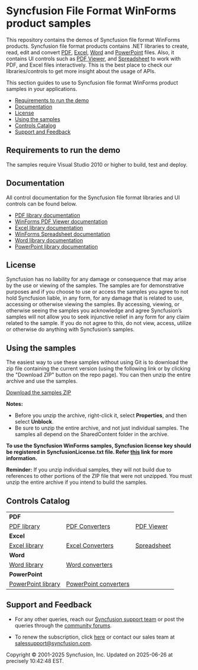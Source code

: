 ﻿# Syncfusion File Format WinForms product samples

This repository contains the demos of Syncfusion file format WinForms products. Syncfusion file format products contains .NET libraries to create, read, edit and convert [PDF](https://www.syncfusion.com/pdf-framework/net?utm_source=github&utm_medium=listing), [Excel](https://www.syncfusion.com/excel-framework/net?utm_source=github&utm_medium=listing), [Word](https://www.syncfusion.com/word-framework/net?utm_source=github&utm_medium=listing) and [PowerPoint](https://www.syncfusion.com/pdf-framework/net?utm_source=github&utm_medium=listing) files. Also, it contains UI controls such as [PDF Viewer](https://www.syncfusion.com/winforms-ui-controls/pdf-viewer?utm_source=github&utm_medium=listing), and [Spreadsheet](https://www.syncfusion.com/winforms-ui-controls/spreadsheet?utm_source=github&utm_medium=listing) to work with PDF, and Excel files interactively. This is the best place to check our libraries/controls to get more insight about the usage of APIs.

This section guides to use to Syncfusion file format WinForms product samples in your applications.

* [Requirements to run the demo](#requirements-to-run-the-demo)
* [Documentation](#documentation)
* [License](#license) 
* [Using the samples](#using-the-samples)
* [Controls Catalog](#controls-catalog)
* [Support and Feedback](#support-and-feedback)

## <a name="requirements-to-run-the-demo"></a>Requirements to run the demo ##

The samples require Visual Studio 2010 or higher to build, test and deploy.

## <a name="documentation"></a>Documentation ##

All control documentation for the Syncfusion file format libraries and UI controls can be found below. 
* [PDF library documentation](https://help.syncfusion.com/file-formats/pdf/overview?utm_source=github&utm_medium=listing)
* [WinForms PDF Viewer documentation](https://help.syncfusion.com/windowsforms/pdfviewer/overview?utm_source=github&utm_medium=listing)
* [Excel library documentation](https://help.syncfusion.com/file-formats/xlsio/overview?utm_source=github&utm_medium=listing)
* [WinForms Spreadsheet documentation](https://help.syncfusion.com/windowsforms/spreadsheet/overview?utm_source=github&utm_medium=listing)
* [Word library documentation](https://help.syncfusion.com/file-formats/docio/overview?utm_source=github&utm_medium=listing)
* [PowerPoint library documentation](https://help.syncfusion.com/file-formats/presentation/overview?utm_source=github&utm_medium=listing)

## <a name="license"></a>License ##

Syncfusion has no liability for any damage or consequence that may arise by the use or viewing of the samples. The samples are for demonstrative purposes and if you choose to use or access the samples you agree to not hold Syncfusion liable, in any form, for any damage that is related to use, accessing or otherwise viewing the samples. By accessing, viewing, or otherwise seeing the samples you acknowledge and agree Syncfusion’s samples will not allow you to seek injunctive relief in any form for any claim related to the sample. If you do not agree to this, do not view, access, utilize or otherwise do anything with Syncfusion’s samples.

## <a name="using-the-samples"></a>Using the samples ##

The easiest way to use these samples without using Git is to download the zip file containing the current version (using the following link or by clicking the "Download ZIP" button on the repo page). You can then unzip the entire archive and use the samples.

[Download the samples ZIP](../../archive/master.zip)

**Notes:** 
   * Before you unzip the archive, right-click it, select **Properties**, and then select **Unblock**.
   * Be sure to unzip the entire archive, and not just individual samples. The samples all depend on the SharedContent folder in the archive.
   
**To use the Syncfusion WinForms samples, Syncfusion license key should be registered in SyncfusionLicense.txt file. Refer  [this](https://www.syncfusion.com/kb/9002?utm_source=github&utm_medium=listing) link for more information.**

**Reminder:** If you unzip individual samples, they will not build due to references to other portions of the ZIP file that were not unzipped. You must unzip the entire archive if you intend to build the samples.

## <a name="controls-catalog"></a>Controls Catalog

<table>
  <tr>
    <td colspan="3" rowspan="1">
    <b>PDF<b>
    </td>
  </tr>
  <tr>
  <td>
    <a href="PDF.Windows/Samples">PDF library</a>
  </td>
  <td>
    <a href="PDF.Windows/Samples/Export PDF">PDF Converters</a>
  </td>
  <td>
    <a href="PdfViewer.Windows/Samples">PDF Viewer</a>
  </td>
  </tr>
  <tr>
    <td colspan="3" rowspan="1">
    <b>Excel<b>
    </td>
  </tr>
  <tr>
  <td>
    <a href="XlsIO.Windows/Samples">Excel library</a>
  </td>
  <td>
    <a href="XlsIO.Windows/Samples/Export">Excel Converters</a>
  </td>
  <td>
  <a href="Spreadsheet.Windows/Samples">Spreadsheet</a>
  </td>
  </tr>
  <tr>
    <td colspan="3" rowspan="1">
    <b>Word<b>
    </td>
  </tr>
  <tr>
  <td>
    <a href="DocIO.Windows/Samples">Word library</a>
  </td>
  <td>
    <a href="DocIO.Windows/Samples/Import And Export">Word converters</a>
  </td>
<td/>
  </tr>
  <tr>
    <td colspan="3" rowspan="1">
    <b>PowerPoint<b>
    </td>
  </tr>
  <tr>
  <td>
    <a href="Presentation.Windows/Samples">PowerPoint library</a>
  </td>
  <td>
    <a href="Presentation.Windows/Samples/Conversion">PowerPoint converters</a>
  </td>
  <td/>
  </tr>
</table>

## <a name="support-and-feedback"></a>Support and Feedback ##

* For any other queries, reach our [Syncfusion support team](https://www.syncfusion.com/support/directtrac/incidents/newincident?utm_source=github&utm_medium=listing) or post the queries through the [community forums](https://www.syncfusion.com/forums?utm_source=github&utm_medium=listing).

* To renew the subscription, click [here](https://www.syncfusion.com/sales/products?utm_source=github&utm_medium=listing) or contact our sales team at <salessupport@syncfusion.com>.

<p>Copyright © 2001-2025 Syncfusion, Inc. Updated on 2025-06-26 at precisely 10:42:48 EST.</p>
